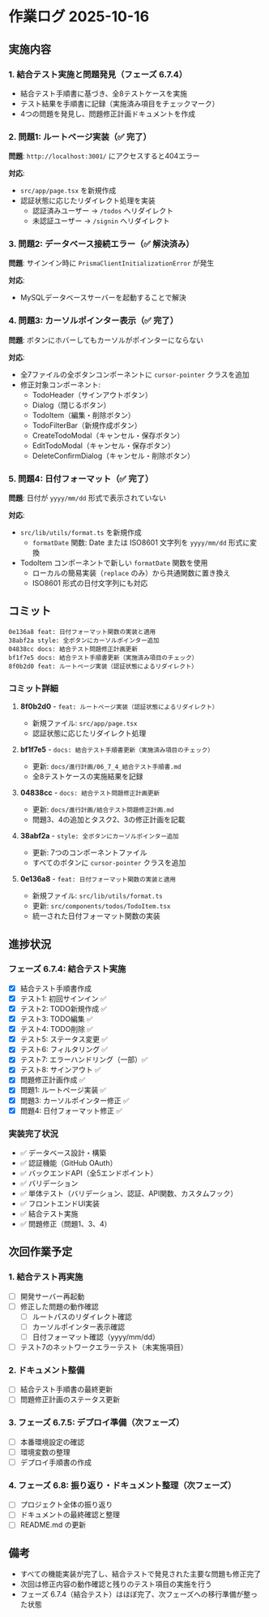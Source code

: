 # 作業ログ 2025-10-16

## 実施内容

### 1. 結合テスト実施と問題発見（フェーズ 6.7.4）

- 結合テスト手順書に基づき、全8テストケースを実施
- テスト結果を手順書に記録（実施済み項目をチェックマーク）
- 4つの問題を発見し、問題修正計画ドキュメントを作成

### 2. 問題1: ルートページ実装（✅ 完了）

**問題**: `http://localhost:3001/` にアクセスすると404エラー

**対応**:

- `src/app/page.tsx` を新規作成
- 認証状態に応じたリダイレクト処理を実装
  - 認証済みユーザー → `/todos` へリダイレクト
  - 未認証ユーザー → `/signin` へリダイレクト

### 3. 問題2: データベース接続エラー（✅ 解決済み）

**問題**: サインイン時に `PrismaClientInitializationError` が発生

**対応**:

- MySQLデータベースサーバーを起動することで解決

### 4. 問題3: カーソルポインター表示（✅ 完了）

**問題**: ボタンにホバーしてもカーソルがポインターにならない

**対応**:

- 全7ファイルの全ボタンコンポーネントに `cursor-pointer` クラスを追加
- 修正対象コンポーネント:
  - TodoHeader（サインアウトボタン）
  - Dialog（閉じるボタン）
  - TodoItem（編集・削除ボタン）
  - TodoFilterBar（新規作成ボタン）
  - CreateTodoModal（キャンセル・保存ボタン）
  - EditTodoModal（キャンセル・保存ボタン）
  - DeleteConfirmDialog（キャンセル・削除ボタン）

### 5. 問題4: 日付フォーマット（✅ 完了）

**問題**: 日付が `yyyy/mm/dd` 形式で表示されていない

**対応**:

- `src/lib/utils/format.ts` を新規作成
  - `formatDate` 関数: Date または ISO8601 文字列を `yyyy/mm/dd` 形式に変換
- TodoItem コンポーネントで新しい `formatDate` 関数を使用
  - ローカルの簡易実装（`replace` のみ）から共通関数に置き換え
  - ISO8601 形式の日付文字列にも対応

## コミット

```
0e136a8 feat: 日付フォーマット関数の実装と適用
38abf2a style: 全ボタンにカーソルポインター追加
04838cc docs: 結合テスト問題修正計画更新
bf1f7e5 docs: 結合テスト手順書更新（実施済み項目のチェック）
8f0b2d0 feat: ルートページ実装（認証状態によるリダイレクト）
```

### コミット詳細

1. **8f0b2d0** - `feat: ルートページ実装（認証状態によるリダイレクト）`
   - 新規ファイル: `src/app/page.tsx`
   - 認証状態に応じたリダイレクト処理

2. **bf1f7e5** - `docs: 結合テスト手順書更新（実施済み項目のチェック）`
   - 更新: `docs/進行計画/06_7_4_結合テスト手順書.md`
   - 全8テストケースの実施結果を記録

3. **04838cc** - `docs: 結合テスト問題修正計画更新`
   - 更新: `docs/進行計画/結合テスト問題修正計画.md`
   - 問題3、4の追加とタスク2、3の修正計画を記載

4. **38abf2a** - `style: 全ボタンにカーソルポインター追加`
   - 更新: 7つのコンポーネントファイル
   - すべてのボタンに `cursor-pointer` クラスを追加

5. **0e136a8** - `feat: 日付フォーマット関数の実装と適用`
   - 新規ファイル: `src/lib/utils/format.ts`
   - 更新: `src/components/todos/TodoItem.tsx`
   - 統一された日付フォーマット関数の実装

## 進捗状況

### フェーズ 6.7.4: 結合テスト実施

- [x] 結合テスト手順書作成
- [x] テスト1: 初回サインイン ✅
- [x] テスト2: TODO新規作成 ✅
- [x] テスト3: TODO編集 ✅
- [x] テスト4: TODO削除 ✅
- [x] テスト5: ステータス変更 ✅
- [x] テスト6: フィルタリング ✅
- [x] テスト7: エラーハンドリング（一部）✅
- [x] テスト8: サインアウト ✅
- [x] 問題修正計画作成 ✅
- [x] 問題1: ルートページ実装 ✅
- [x] 問題3: カーソルポインター修正 ✅
- [x] 問題4: 日付フォーマット修正 ✅

### 実装完了状況

- ✅ データベース設計・構築
- ✅ 認証機能（GitHub OAuth）
- ✅ バックエンドAPI（全5エンドポイント）
- ✅ バリデーション
- ✅ 単体テスト（バリデーション、認証、API関数、カスタムフック）
- ✅ フロントエンドUI実装
- ✅ 結合テスト実施
- ✅ 問題修正（問題1、3、4）

## 次回作業予定

### 1. 結合テスト再実施

- [ ] 開発サーバー再起動
- [ ] 修正した問題の動作確認
  - [ ] ルートパスのリダイレクト確認
  - [ ] カーソルポインター表示確認
  - [ ] 日付フォーマット確認（yyyy/mm/dd）
- [ ] テスト7のネットワークエラーテスト（未実施項目）

### 2. ドキュメント整備

- [ ] 結合テスト手順書の最終更新
- [ ] 問題修正計画のステータス更新

### 3. フェーズ 6.7.5: デプロイ準備（次フェーズ）

- [ ] 本番環境設定の確認
- [ ] 環境変数の整理
- [ ] デプロイ手順書の作成

### 4. フェーズ 6.8: 振り返り・ドキュメント整理（次フェーズ）

- [ ] プロジェクト全体の振り返り
- [ ] ドキュメントの最終確認と整理
- [ ] README.md の更新

## 備考

- すべての機能実装が完了し、結合テストで発見された主要な問題も修正完了
- 次回は修正内容の動作確認と残りのテスト項目の実施を行う
- フェーズ 6.7.4（結合テスト）はほぼ完了、次フェーズへの移行準備が整った状態
